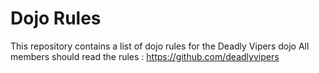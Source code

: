 Dojo Rules
==========

This repository contains a list of dojo rules for the Deadly Vipers dojo
All members should read the rules : https://github.com/deadlyvipers

